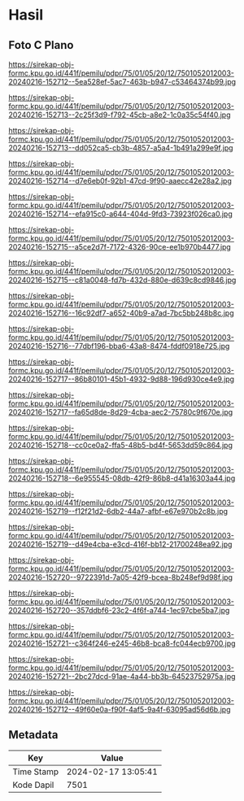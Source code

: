 # Hasil

## Foto C Plano

https://sirekap-obj-formc.kpu.go.id/441f/pemilu/pdpr/75/01/05/20/12/7501052012003-20240216-152712--5ea528ef-5ac7-463b-b947-c53464374b99.jpg

https://sirekap-obj-formc.kpu.go.id/441f/pemilu/pdpr/75/01/05/20/12/7501052012003-20240216-152713--2c25f3d9-f792-45cb-a8e2-1c0a35c54f40.jpg

https://sirekap-obj-formc.kpu.go.id/441f/pemilu/pdpr/75/01/05/20/12/7501052012003-20240216-152713--dd052ca5-cb3b-4857-a5a4-1b491a299e9f.jpg

https://sirekap-obj-formc.kpu.go.id/441f/pemilu/pdpr/75/01/05/20/12/7501052012003-20240216-152714--d7e6eb0f-92b1-47cd-9f90-aaecc42e28a2.jpg

https://sirekap-obj-formc.kpu.go.id/441f/pemilu/pdpr/75/01/05/20/12/7501052012003-20240216-152714--efa915c0-a644-404d-9fd3-73923f026ca0.jpg

https://sirekap-obj-formc.kpu.go.id/441f/pemilu/pdpr/75/01/05/20/12/7501052012003-20240216-152715--a5ce2d7f-7172-4326-90ce-ee1b970b4477.jpg

https://sirekap-obj-formc.kpu.go.id/441f/pemilu/pdpr/75/01/05/20/12/7501052012003-20240216-152715--c81a0048-fd7b-432d-880e-d639c8cd9846.jpg

https://sirekap-obj-formc.kpu.go.id/441f/pemilu/pdpr/75/01/05/20/12/7501052012003-20240216-152716--16c92df7-a652-40b9-a7ad-7bc5bb248b8c.jpg

https://sirekap-obj-formc.kpu.go.id/441f/pemilu/pdpr/75/01/05/20/12/7501052012003-20240216-152716--77dbf196-bba6-43a8-8474-fddf0918e725.jpg

https://sirekap-obj-formc.kpu.go.id/441f/pemilu/pdpr/75/01/05/20/12/7501052012003-20240216-152717--86b80101-45b1-4932-9d88-196d930ce4e9.jpg

https://sirekap-obj-formc.kpu.go.id/441f/pemilu/pdpr/75/01/05/20/12/7501052012003-20240216-152717--fa65d8de-8d29-4cba-aec2-75780c9f670e.jpg

https://sirekap-obj-formc.kpu.go.id/441f/pemilu/pdpr/75/01/05/20/12/7501052012003-20240216-152718--cc0ce0a2-ffa5-48b5-bd4f-5653dd59c864.jpg

https://sirekap-obj-formc.kpu.go.id/441f/pemilu/pdpr/75/01/05/20/12/7501052012003-20240216-152718--6e955545-08db-42f9-86b8-d41a16303a44.jpg

https://sirekap-obj-formc.kpu.go.id/441f/pemilu/pdpr/75/01/05/20/12/7501052012003-20240216-152719--f12f21d2-6db2-44a7-afbf-e67e970b2c8b.jpg

https://sirekap-obj-formc.kpu.go.id/441f/pemilu/pdpr/75/01/05/20/12/7501052012003-20240216-152719--d49e4cba-e3cd-416f-bb12-21700248ea92.jpg

https://sirekap-obj-formc.kpu.go.id/441f/pemilu/pdpr/75/01/05/20/12/7501052012003-20240216-152720--9722391d-7a05-42f9-bcea-8b248ef9d98f.jpg

https://sirekap-obj-formc.kpu.go.id/441f/pemilu/pdpr/75/01/05/20/12/7501052012003-20240216-152720--357ddbf6-23c2-4f6f-a744-1ec97cbe5ba7.jpg

https://sirekap-obj-formc.kpu.go.id/441f/pemilu/pdpr/75/01/05/20/12/7501052012003-20240216-152721--c364f246-e245-46b8-bca8-fc044ecb9700.jpg

https://sirekap-obj-formc.kpu.go.id/441f/pemilu/pdpr/75/01/05/20/12/7501052012003-20240216-152721--2bc27dcd-91ae-4a44-bb3b-64523752975a.jpg

https://sirekap-obj-formc.kpu.go.id/441f/pemilu/pdpr/75/01/05/20/12/7501052012003-20240216-152712--49f60e0a-f90f-4af5-9a4f-63095ad56d6b.jpg


## Metadata

| Key        | Value               |
| ---------- | ------------------- |
| Time Stamp | 2024-02-17 13:05:41 |
| Kode Dapil | 7501                |



